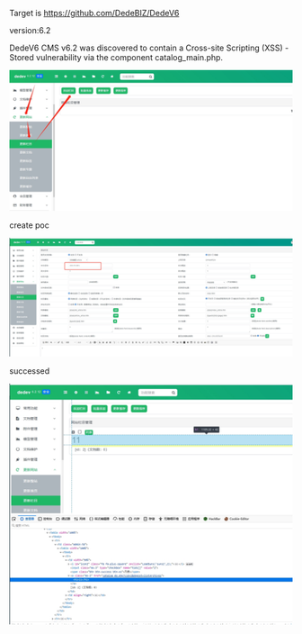 Target is https://github.com/DedeBIZ/DedeV6

version:6.2

DedeV6 CMS v6.2 was discovered to contain a Cross-site Scripting (XSS) - Stored vulnerability via the component catalog_main.php.

![1699360243454](https://raw.githubusercontent.com/CP1379767017/cms/dreamcms_vul/dedevCMS/images/dedevCMS6_xss1.png)

create poc

![图片](https://raw.githubusercontent.com/CP1379767017/cms/dreamcms_vul/dedevCMS/images/dedevCMS6_xss2.png)



successed

![图片](https://raw.githubusercontent.com/CP1379767017/cms/dreamcms_vul/dedevCMS/images/dedevCMS6_xss3.png)